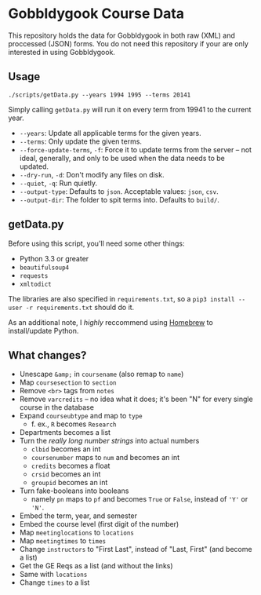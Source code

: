 Gobbldygook Course Data
=======================

This repository holds the data for Gobbldygook in both raw (XML) and proccessed (JSON) forms. You do not need this repository if your are only interested in using Gobbldygook.


## Usage
`./scripts/getData.py --years 1994 1995 --terms 20141`

Simply calling `getData.py` will run it on every term from 19941 to the current year.

- `--years`: Update all applicable terms for the given years.
- `--terms`: Only update the given terms.
- `--force-update-terms`, `-f`: Force it to update terms from the server – not ideal, generally, and only to be used when the data needs to be updated.
- `--dry-run`, `-d`: Don't modify any files on disk.
- `--quiet`, `-q`: Run quietly.
- `--output-type`: Defaults to `json`. Acceptable values: `json`, `csv`.
- `--output-dir`: The folder to spit terms into. Defaults to `build/`.


## getData.py

Before using this script, you'll need some other things:

- Python 3.3 or greater
- `beautifulsoup4`
- `requests`
- `xmltodict`

The libraries are also specified in `requirements.txt`, so a `pip3 install --user -r requirements.txt` should do it.

As an additional note, I *highly* reccommend using [Homebrew](http://brew.sh) to install/update Python.


## What changes?

- Unescape `&amp;` in `coursename` (also remap to `name`)
- Map `coursesection` to `section`
- Remove `<br>` tags from `notes`
- Remove `varcredits`
    – no idea what it does; it's been "N" for every single course in the database
- Expand `courseubtype` and map to `type`
    - f. ex., `R` becomes `Research`
- Departments becomes a list
- Turn the *really long number strings* into actual numbers
    - `clbid` becomes an int
    - `coursenumber` maps to `num` and becomes an int
    - `credits` becomes a float
    - `crsid` becomes an int
    - `groupid` becomes an int
- Turn fake-booleans into booleans
  - namely `pn` maps to `pf` and becomes `True` or `False`, instead of `'Y'` or `'N'`.
- Embed the term, year, and semester
- Embed the course level (first digit of the number)
- Map `meetinglocations` to `locations`
- Map `meetingtimes` to `times`
- Change `instructors` to "First Last", instead of "Last, First" (and become a list)
- Get the GE Reqs as a list (and without the links)
- Same with `locations`
- Change `times` to a list
